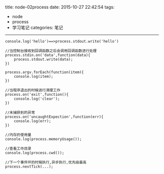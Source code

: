 title: node-02process
date: 2015-10-27 22:42:54
tags:
- node
- process
- 学习笔记
categories: 笔记
---

```
console.log('hello')==>process.stdout.write('hello')

//当控制台接收到回调函数之后会调用回调函数进行处理
process.stdin.on('data',function(data){
    process.stdout.write(data);
})

```

```
process.argv.forEach(function(item){
    console.log(item);
})

//当程序退出的时候进行清理工作
process.on('exit',function(){
    console.log('clear');
})

//未捕获到的异常
process.on('uncaughtExpection',function(err){
    console.log(err);
})

//内存的使用量
console.log(process.memoryUsage());

//查看工作目录
console.log(process.cwd());

//下一个事件环的时候执行,异步执行,优先级最高
process.nextTick(...);

```